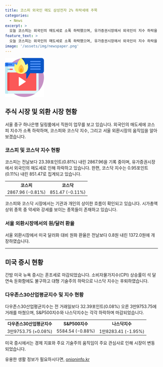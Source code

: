 ```yaml
---
title: 코스피 외국인 매도 삼성전자 2% 하락세에 주목
categories:
  - News
excerpt: >
  오늘 코스피는 외국인의 매도세로 소폭 하락했으며, 유가증권시장에서 외국인이 지수 하락을 주도하고 기관 및 개인은 매수 행보를 보였다. 반면, 코스닥은 외국인이 매수세를 보이며 개인 및 기관은 순매도를 기록했다. 서울 외환시장에서는 미국 달러 대비 원화 환율이 전날보다 0.8원 내린 1372.0원에 개장했다. 미국 증시는 혼조세로 마감하며 물가 상승률의 둔화로 금리 인하 기대감이 나타났다.
feature_text: >
  오늘 코스피는 외국인의 매도세로 소폭 하락했으며, 유가증권시장에서 외국인이 지수 하락을 주도하고 기관 및 개인은 매수 행보를 보였다. 반면, 코스닥은 외국인이 매수세를 보이며 개인 및 기관은 순매도를 기록했다. 서울 외환시장에서는 미국 달러 대비 원화 환율이 전날보다 0.8원 내린 1372.0원에 개장했다. 미국 증시는 혼조세로 마감하며 물가 상승률의 둔화로 금리 인하 기대감이 나타났다.
image: '/assets/img/newspaper.png'
---
```


<p><img src="/assets/img/news.png" alt="rentncar 속보" /></p>

<h2 data-ke-size="size26">주식 시장 및 외환 시장 현황</h2>

<p data-ke-size="size16">서울 중구 하나은행 딜링룸에서 직원이 업무를 보고 있습니다. 외국인의 매도세에 코스피 지수가 소폭 하락하며, 코스피와 코스닥 지수, 그리고 서울 외환시장의 움직임을 알아보겠습니다.</p>

<h3>코스피 및 코스닥 지수 현황</h3>

<p data-ke-size="size16">코스피는 전날보다 23.39포인트(0.81%) 내린 2867.96을 기록 중이며, 유가증권시장에서 외국인의 매도세로 인해 하락하고 있습니다. 한편, 코스닥 지수는 0.95포인트(0.11%) 내린 851.47로 집계되고 있습니다.</p>

<table>
    <tr>
        <td style="text-align: center; height: 17px;"><b>코스피</b></td>
        <td style="text-align: center; height: 17px;"><b>코스닥</b></td>
    </tr>
    <tr>
        <td style="text-align: center; height: 17px;">2867.96 (-0.81%)</td>
        <td style="text-align: center; height: 17px;">851.47 (-0.11%)</td>
    </tr>
</table>

<p data-ke-size="size16">코스피와 코스닥 시장에서는 기관과 개인의 상이한 흐름이 확인되고 있습니다. 시가총액 상위 종목 중 약세와 강세를 보이는 종목들이 존재하고 있습니다.</p>

<h3>서울 외환시장에서의 원/달러 환율</h3>

<p data-ke-size="size16">서울 외환시장에서 미국 달러화 대비 원화 환율은 전날보다 0.8원 내린 1372.0원에 개장하였습니다.</p>

<hr>

<h2 data-ke-size="size26">미국 증시 현황</h2>

<p data-ke-size="size16">간밤 미국 뉴욕 증시는 혼조세로 마감되었습니다. 소비자물가지수(CPI) 상승률이 석 달 연속 둔화함에도 불구하고 대형 기술주의 하락으로 나스닥 지수는 후퇴하였습니다.</p>

<h3>다우존스30산업평균지수 및 지수 현황</h3>

<p data-ke-size="size16">다우존스30산업평균지수는 전 거래일보다 32.39포인트(0.08%) 오른 3만9753.75에 거래를 마쳤으며, S&P500지수와 나스닥지수는 각각 하락하며 마감되었습니다.</p>

<table>
    <tr>
        <td style="text-align: center; height: 17px;"><b>다우존스30산업평균지수</b></td>
        <td style="text-align: center; height: 17px;"><b>S&P500지수</b></td>
        <td style="text-align: center; height: 17px;"><b>나스닥지수</b></td>
    </tr>
    <tr>
        <td style="text-align: center; height: 17px;">3만9753.75 (+0.08%)</td>
        <td style="text-align: center; height: 17px;">5584.54 (-0.88%)</td>
        <td style="text-align: center; height: 17px;">1만8283.41 (-1.95%)</td>
    </tr>
</table>

<p data-ke-size="size16">미국 증시에서는 경제 지표와 주요 기술주의 움직임이 주요 관심사로 인해 시장이 변동되었습니다.</p>
유용한 생활 정보가 필요하시다면, <a href="https://onioninfo.kr" rel="dofollow">onioninfo.kr</a>


